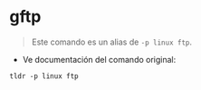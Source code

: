# gftp

> Este comando es un alias de `-p linux ftp`.

- Ve documentación del comando original:

`tldr -p linux ftp`
